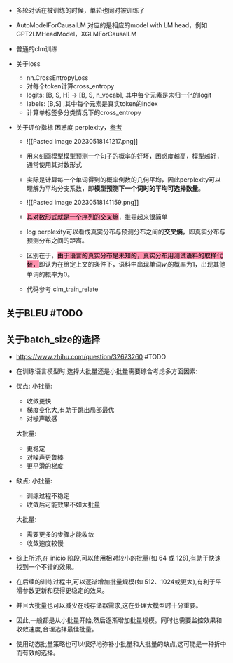 - 多轮对话在被训练的时候，单轮也同时被训练了
- AutoModelForCausalLM 对应的是相应的model with LM head，例如GPT2LMHeadModel，XGLMForCausalLM
- 普通的clm训练

- 关于loss
	- nn.CrossEntropyLoss
	- 对每个token计算cross_entropy
	- logits:  [B, S, H] -> [B, S, n_vocab], 其中每个元素是未归一化的logit
	- labels:   [B,S] ,其中每个元素是真实token的index
	- 计算单标签多分类情况下的cross_entropy

- 关于评价指标 困惑度 perplexity，[参考](https://blog.csdn.net/qq_27586341/article/details/110952649)
	- ![[Pasted image 20230518141217.png]]
	- 用来刻画模型模型预测一个句子的概率的好坏，困惑度越高，模型越好，通常使用其对数形式
	- 实际是计算每一个单词得到的概率倒数的几何平均，因此perplexity可以理解为平均分支系数，即**模型预测下一个词时的平均可选择数量**。

	- ![[Pasted image 20230518141159.png]]
	- <mark style="background: #FF5582A6;">其对数形式就是一个序列的交叉熵</mark>，推导起来很简单
	- log perplexity可以看成真实分布与预测分布之间的**交叉熵**，即真实分布与预测分布之间的距离。
	- 区别在于，<mark style="background: #FF5582A6;">由于语言的真实分布是未知的，真实分布用测试语料的取样代替，</mark>即认为在给定上文的条件下，语料中出现单词$w_i$的概率为1，出现其他单词的概率为0。
	- 代码参考 clm_train_relate

## 关于BLEU #TODO 



## 关于batch_size的选择
- https://www.zhihu.com/question/32673260 #TODO 
- 在训练语言模型时,选择大批量还是小批量需要综合考虑多方面因素:
- 优点:
	小批量:
	- 收敛更快
	- 梯度变化大,有助于跳出局部最优
	- 对噪声敏感
	
	大批量:
	- 更稳定
	- 对噪声更鲁棒
	- 更平滑的梯度

- 缺点:
	小批量:
	- 训练过程不稳定
	- 收敛后可能效果不如大批量
	
	大批量:
	- 需要更多的步骤才能收敛
	- 收敛速度较慢

- 综上所述,在 inicio 阶段,可以使用相对较小的批量(如 64 或 128),有助于快速找到一个不错的效果。

- 在后续的训练过程中,可以逐渐增加批量规模(如 512、1024或更大),有利于平滑参数更新和获得更稳定的效果。

- 并且大批量也可以减少在线存储器需求,这在处理大模型时十分重要。

- 因此,一般都是从小批量开始,然后逐渐增加批量规模。同时也需要监控效果和收敛速度,合理选择最佳批量。

- 使用动态批量策略也可以很好地弥补小批量和大批量的缺点,这可能是一种折中而有效的选择。

